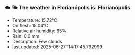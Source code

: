 ### ☁️ 🌤️  The weather in Florianópolis is: Florianópolis

- Temperature: 15.72°C
- On flesh: 15.04°C
- Relative air humidity: 65%
- Rain: 0.0 mm
- Description: Few clouds
- last updated: 2025-06-27T14:17:45.792999
